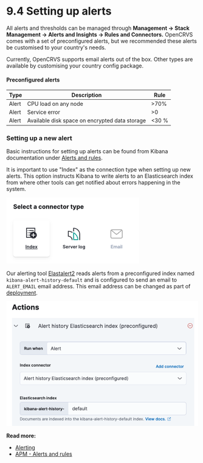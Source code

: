 # 9.4 Setting up alerts

All alerts and thresholds can be managed through **Management -> Stack Management -> Alerts and Insights -> Rules and Connectors.** OpenCRVS comes with a set of preconfigured alerts, but we recommended these alerts be customised to your country's needs.

Currently, OpenCRVS supports email alerts out of the box. Other types are available by customising your country config package.

#### **Preconfigured alerts**

| Type  | Description                                    | Rule  |
| ----- | ---------------------------------------------- | ----- |
| Alert | CPU load on any node                           | >70%  |
| Alert | Service error                                  | >0    |
| Alert | Available disk space on encrypted data storage | <30 % |

### Setting up a new alert

Basic instructions for setting up alerts can be found from Kibana documentation under [Alerts and rules](https://www.elastic.co/guide/en/kibana/master/apm-alerts.html#apm-alerts).

It is important to use "Index" as the connection type when setting up new alerts. This option instructs Kibana to write alerts to an Elasticsearch index from where other tools can get notified about errors happening in the system.

![](<../../.gitbook/assets/image (15).png>)

Our alerting tool [Elastalert2](https://github.com/jertel/elastalert2) reads alerts from a preconfigured index named `kibana-alert-history-default` and is configured to send an email to `ALERT_EMAIL` email address. This email address can be changed as part of [deployment](../3.-installation/3.3-set-up-a-server-hosted-environment/3.3.6-deploy-automated-and-manual.md).

![](<../../.gitbook/assets/image (33).png>)

**Read more:**

* [Alerting](https://www.elastic.co/guide/en/kibana/current/alerting-getting-started.html)
* [APM - Alerts and rules](https://www.elastic.co/guide/en/kibana/master/apm-alerts.html#apm-alerts)
